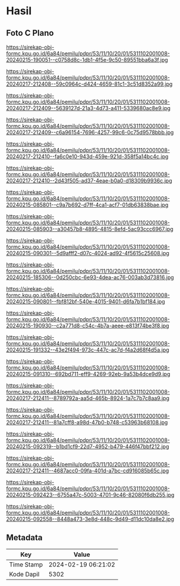 # Hasil

## Foto C Plano

https://sirekap-obj-formc.kpu.go.id/6a84/pemilu/pdpr/53/11/10/20/01/5311102001008-20240215-190051--c0758d8c-1db1-4f5e-9c50-89551bba6a3f.jpg

https://sirekap-obj-formc.kpu.go.id/6a84/pemilu/pdpr/53/11/10/20/01/5311102001008-20240217-212408--59c0964c-d424-4659-81c1-3c51d8352a99.jpg

https://sirekap-obj-formc.kpu.go.id/6a84/pemilu/pdpr/53/11/10/20/01/5311102001008-20240217-212409--5639127d-21a3-4d73-a411-5339680ac8e9.jpg

https://sirekap-obj-formc.kpu.go.id/6a84/pemilu/pdpr/53/11/10/20/01/5311102001008-20240217-212409--c6a96154-7696-4257-99c6-0c75d9578bbb.jpg

https://sirekap-obj-formc.kpu.go.id/6a84/pemilu/pdpr/53/11/10/20/01/5311102001008-20240217-212410--fa6c0e10-943d-459e-921d-358f5a14bc4c.jpg

https://sirekap-obj-formc.kpu.go.id/6a84/pemilu/pdpr/53/11/10/20/01/5311102001008-20240217-212410--2d43f505-ad37-4eae-b0a0-d18309b9936c.jpg

https://sirekap-obj-formc.kpu.go.id/6a84/pemilu/pdpr/53/11/10/20/01/5311102001008-20240215-085801--c9a7b692-d7ff-4ca1-acf7-01db63838bae.jpg

https://sirekap-obj-formc.kpu.go.id/6a84/pemilu/pdpr/53/11/10/20/01/5311102001008-20240215-085903--a30457b8-4895-4815-8efd-5ac93ccc6967.jpg

https://sirekap-obj-formc.kpu.go.id/6a84/pemilu/pdpr/53/11/10/20/01/5311102001008-20240215-090301--5d9afff2-d07c-4024-ad92-4f5615c25608.jpg

https://sirekap-obj-formc.kpu.go.id/6a84/pemilu/pdpr/53/11/10/20/01/5311102001008-20240215-185306--0d250cbc-6e93-4dea-ac76-003ab3d73816.jpg

https://sirekap-obj-formc.kpu.go.id/6a84/pemilu/pdpr/53/11/10/20/01/5311102001008-20240215-090801--fbf812bf-540e-4015-9401-d6fa7b1bf184.jpg

https://sirekap-obj-formc.kpu.go.id/6a84/pemilu/pdpr/53/11/10/20/01/5311102001008-20240215-190930--c2a771d8-c54c-4b7a-aeee-e813f74be3f8.jpg

https://sirekap-obj-formc.kpu.go.id/6a84/pemilu/pdpr/53/11/10/20/01/5311102001008-20240215-191332--43e2f494-973c-447c-ac7d-f4a2d68f4d5a.jpg

https://sirekap-obj-formc.kpu.go.id/6a84/pemilu/pdpr/53/11/10/20/01/5311102001008-20240215-091310--692bd711-eff9-4269-92eb-9a53b4dce9d9.jpg

https://sirekap-obj-formc.kpu.go.id/6a84/pemilu/pdpr/53/11/10/20/01/5311102001008-20240217-212411--8789792a-aa5d-465b-8924-1a7c7b7c8aa9.jpg

https://sirekap-obj-formc.kpu.go.id/6a84/pemilu/pdpr/53/11/10/20/01/5311102001008-20240217-212411--81a7cff8-a98d-47b0-b748-c53963b68108.jpg

https://sirekap-obj-formc.kpu.go.id/6a84/pemilu/pdpr/53/11/10/20/01/5311102001008-20240215-092319--b1bd1cf9-22d7-4952-b479-446f47bbf212.jpg

https://sirekap-obj-formc.kpu.go.id/6a84/pemilu/pdpr/53/11/10/20/01/5311102001008-20240217-212411--4687acc0-09fa-401d-a7bc-cd916085b65c.jpg

https://sirekap-obj-formc.kpu.go.id/6a84/pemilu/pdpr/53/11/10/20/01/5311102001008-20240215-092423--6755a47c-5003-4701-9c46-82080f6db255.jpg

https://sirekap-obj-formc.kpu.go.id/6a84/pemilu/pdpr/53/11/10/20/01/5311102001008-20240215-092558--8448a473-3e8d-448c-9d49-d11dc10da8e2.jpg


## Metadata

| Key        | Value               |
| ---------- | ------------------- |
| Time Stamp | 2024-02-19 06:21:02 |
| Kode Dapil | 5302                |



